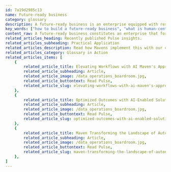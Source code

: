 ```yaml
---
id: 7a19d2985c13
name: Future-ready business
category: glossary
description: A future-ready business is an enterprise equipped with resilience, agility, and adaptability, innovating continually and leveraging digital transformation to anticipate and navigate the ever-changing market dynamics and customer preferences effectively.
key_words: ["how to build a future-ready business", "what is human-centered design in business", "benefits of sustainability in enterprises", "why is digital transformation important", "ways to promote talent development in a tech company", "the role of purpose in organizational culture", "how can a company become future-ready", "strategies for enhancing business agility", "importance of innovation in maintaining a competitive edge", "methods for predicting and adapting to market changes."]
content_raw: A future-ready business constitutes an enterprise that formulates and maintains operating models to enhance its resilience amidst continuous disruptions. These businesses embody agility, adaptability, and responsiveness, critical in handling the consistently changing, often unpredictable needs of customers, markets, and the global atmosphere. They are capable of detecting early warning signs, anticipating possible changes, and decisively altering their strategies and operations to maintain a competitive edge. Key characteristics of a future-ready business include 1. Innovation Emphasizing continuous improvement in products, services, and processes, and unwavering readiness to reconstruct their structures to stay ahead amidst uncertainties. 2. Human-centered design Crafting solutions that prioritize both customers and employees, persistently striving to understand and cater to evolving customer needs. 3. Sustainability Upholding environmental and social responsibility while acknowledging the significance of long-term sustainability for the planet, humanity, and their own success. 4. Digital transformation Utilizing advanced digital technology like cloud to reform business operations and customer experience; operating on flexible, scalable IT infrastructure that fosters speed, versatility, collaboration, and innovation. 5. Talent development Committing to workforce development, offering upskilling, training, tools, and the necessary resources to thrive in a dynamic business environment. 6. Purpose Encouraging a sense of purpose and belonging among employees and nurturing a diverse, inclusive culture. By embodying these features, a future-ready business can accurately predict change, take decisive action, outdo competition, and flourish in an uncertain, disruptive environment. The business benefits of future-readiness are extensive. Future-ready businesses enjoy enhanced agility, enabling resilience and relevance despite market fluctuations or evolving customer demands. Through data utilizing, machine learning, and automation, these enterprises can predict forthcoming shifts and make swift, accurate decisions preceding disruptions. They manage to constantly innovate, vastly improve customer experiences, ensure greater flexibility, and sustain high employee engagement and retention. Further, they evolve into trusted brands by proactively working to reduce their carbon footprint and enhance the communities they operate in. By reinforcing new technologies and processes, they realize efficiency, productivity, and gain a competitive advantage, uniquely positioning themselves to harness new opportunities optimally. Therefore, becoming a future-ready business equates to preparing for whatever the future may hold, paving the way for long-term success.
related_articles_heading: Recently published Pulse insights.
related_articles_subheading: Practical Application
related_articles_description: Read how Mavens implement this with our clients.
related_articles_category: Glossary in Action
related_articles_items: [
	{
		related_article_title: Elevating Workflows with AI Maven's Approach,
		related_article_subheading: Article,
		related_article_image: /data_operations_boardroom.jpg,
		related_article_buttontext: Read Pulse,
		related_article_slug: elevating-workflows-with-ai-maven's-approach
	},
	{
		related_article_title: Optimized Outcomes with AI-Enabled Solutions,
		related_article_subheading: Article,
		related_article_image: /data_operations_boardroom.jpg,
		related_article_buttontext: Read Pulse,
		related_article_slug: optimized-outcomes-with-ai-enabled-solutions
	},
	{
		related_article_title: Maven Transforming the Landscape of Autonomous Vehicles,
		related_article_subheading: Article,
		related_article_image: /data_operations_boardroom.jpg,
		related_article_buttontext: Read Pulse,
		related_article_slug: maven-transforming-the-landscape-of-autonomous-vehicles
	},
]
---
```

